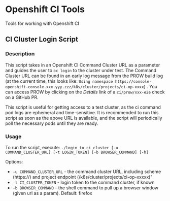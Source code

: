 # Openshift CI Tools

Tools for working with Openshift CI

## CI Cluster Login Script

### Description
This script takes in an Openshift CI Command Cluster URL as a parameter and guides the user to `oc login` to the cluster under test.  The Command Cluster URL can be found in an early log message from the PROW build log (at the current time, this looks like: `Using namespace https://console-openshift-console.xxx.yyy.zzz/k8s/cluster/projects/ci-op-xxxx`)
. You can access PROW by clicking on the *Details* link of a `ci/prow/xxx-e2e` check on a GitHub PR.

This script is useful for getting access to a test cluster, as the ci command pod logs are ephemeral and time-sensitive.  It is recommended to run this script as soon as the above URL is available, and the script will periodically poll the necessary pods until they are ready.


### Usage
To run the script, execute: `./login_to_ci_cluster [-u COMMAND_CLUSTER_URL] [-t LOGIN_TOKEN] [-b BROWSER_COMMAND] [-h]`

Options:
- `-u COMMAND_CLUSTER_URL` - the command cluster URL, including scheme (https://) and project endpoint (/k8s/cluster/projects/ci-op-xxxxx)"
- `-t CI_CLUSTER_TOKEN` - login token to the command cluster, if known
- `-b BROWSER_COMMAND` - the shell command to pull up a browser window (given url as a param). Default: firefox
